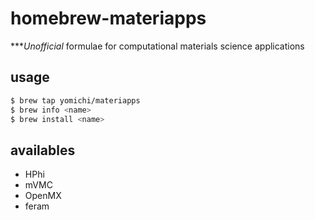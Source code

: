 # homebrew-materiapps
****Unofficial* formulae for computational materials science applications

## usage

``` sh
$ brew tap yomichi/materiapps
$ brew info <name>
$ brew install <name>
```

## availables
- HPhi
- mVMC
- OpenMX
- feram

